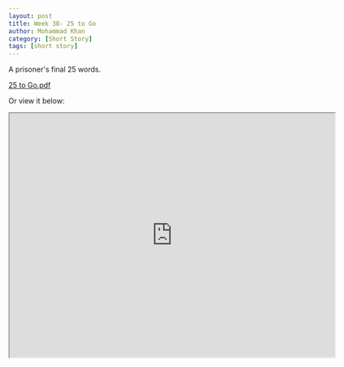 ```yaml
---
layout: post
title: Week 38- 25 to Go
author: Mohammad Khan
category: [Short Story]
tags: [short story]
---
```

A prisoner's final 25 words.




<p><a href="https://drive.google.com/file/d/1HCKZO5Ww7VWnDKlOt0xh9FxAgzjUZH8w/view?usp=sharing">
25 to Go.pdf</a></p>

Or view it below: 
<iframe src="https://drive.google.com/file/d/1HCKZO5Ww7VWnDKlOt0xh9FxAgzjUZH8w/preview" width="640" height="480" allow="autoplay"></iframe>